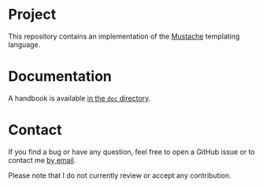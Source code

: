 # Project
This repository contains an implementation of the
[Mustache](https://mustache.github.io/) templating language.

# Documentation
A handbook is available [in the `doc`
directory](https://github.com/galdor/erl-mustache/blob/master/doc/handbook.md).

# Contact
If you find a bug or have any question, feel free to open a GitHub issue or to
contact me [by email](mailto:khaelin@gmail.com).

Please note that I do not currently review or accept any contribution.
